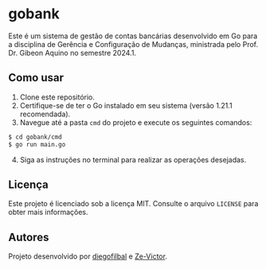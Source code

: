 # gobank

Este é um sistema de gestão de contas bancárias desenvolvido em Go para a disciplina de Gerência e Configuração de Mudanças, ministrada pelo Prof. Dr. Gibeon Aquino no semestre 2024.1.

## Como usar

1. Clone este repositório.
2. Certifique-se de ter o Go instalado em seu sistema (versão 1.21.1 recomendada).
3. Navegue até a pasta `cmd` do projeto e execute os seguintes comandos:

```sh
$ cd gobank/cmd
$ go run main.go
```

4. Siga as instruções no terminal para realizar as operações desejadas.

## Licença

Este projeto é licenciado sob a licença MIT. Consulte o arquivo `LICENSE` para obter mais informações.

## Autores

Projeto desenvolvido por [diegofilbal](https://github.com/diegofilbal) e [Ze-Victor](https://github.com/Ze-Victor).
